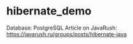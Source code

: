 # hibernate_demo
Database: PostgreSQL
Article on JavaRush: https://javarush.ru/groups/posts/hibernate-java
